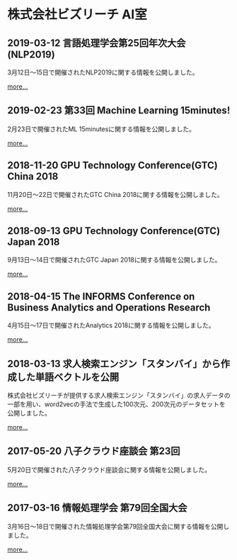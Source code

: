 # 株式会社ビズリーチ AI室

## 2019-03-12 言語処理学会第25回年次大会(NLP2019)

3月12日〜15日で開催されたNLP2019に関する情報を公開しました。

[more...](nlp2019)

## 2019-02-23 第33回 Machine Learning 15minutes!

2月23日で開催されたML 15minutesに関する情報を公開しました。

[more...](ml15_33)

## 2018-11-20 GPU Technology Conference(GTC) China 2018

11月20日〜22日で開催されたGTC China 2018に関する情報を公開しました。

[more...](gtc2018china)

## 2018-09-13 GPU Technology Conference(GTC) Japan 2018

9月13日〜14日で開催されたGTC Japan 2018に関する情報を公開しました。

[more...](gtc2018japan)

## 2018-04-15 The INFORMS Conference on Business Analytics and Operations Research

4月15日〜17日で開催されたAnalytics 2018に関する情報を公開しました。

[more...](analytics2018)

## 2018-03-13 求人検索エンジン「スタンバイ」から作成した単語ベクトルを公開

株式会社ビズリーチが提供する求人検索エンジン「スタンバイ」の求人データの一部を用い、word2vecの手法で生成した100次元、200次元のデータセットを公開しました。

[more...](word2vec)

## 2017-05-20 八子クラウド座談会 第23回

5月20日で開催された八子クラウド座談会に関する情報を公開しました。

[more...](85cloud23)

## 2017-03-16 情報処理学会 第79回全国大会

3月16日〜18日で開催された情報処理学会第79回全国大会に関する情報を公開しました。

[more...](ipsj2017)

